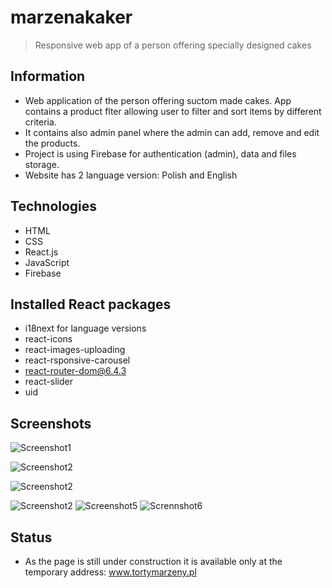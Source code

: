 # marzenakaker
> Responsive web app of a person offering specially designed cakes


## Information
- Web application of the person offering suctom made cakes. App contains a product flter allowing user to filter and sort items by different criteria.
- It contains also admin panel where the admin can add, remove and edit the products. 
- Project is using Firebase for authentication (admin), data and files storage.
- Website has 2 language version: Polish and English

## Technologies
- HTML
- CSS
- React.js
- JavaScript
- Firebase

## Installed React packages
- i18next for language versions
- react-icons
- react-images-uploading
- react-rsponsive-carousel
- react-router-dom@6.4.3
- react-slider
- uid

## Screenshots
![Screenshot1](https://firebasestorage.googleapis.com/v0/b/fir-scratchpad-2541f.appspot.com/o/Github%20images%2FScreenshot%20from%202023-03-08%2013-53-51.png?alt=media&token=36560298-6048-40f8-a0eb-53a08f07b364)

![Screenshot2](https://firebasestorage.googleapis.com/v0/b/fir-scratchpad-2541f.appspot.com/o/Github%20images%2FScreenshot%20from%202023-03-08%2013-54-41.png?alt=media&token=e56bd0ac-b234-461e-a4c5-814d57c37143)

![Screenshot2](https://console.firebase.google.com/project/fir-scratchpad-2541f/storage/fir-scratchpad-2541f.appspot.com/files/~2FGithub%20images)

![Screenshot2](https://firebasestorage.googleapis.com/v0/b/fir-scratchpad-2541f.appspot.com/o/Github%20images%2FScreenshot%20from%202023-03-08%2013-53-21.png?alt=media&token=a08b83a8-b7a6-4cfd-979a-e66c1549645d)
![Screenshot5](https://firebasestorage.googleapis.com/v0/b/fir-scratchpad-2541f.appspot.com/o/Github%20images%2FScreenshot%20from%202023-03-08%2013-53-21.png?alt=media&token=a08b83a8-b7a6-4cfd-979a-e66c1549645d)
![Scrennshot6](https://firebasestorage.googleapis.com/v0/b/fir-scratchpad-2541f.appspot.com/o/Github%20images%2FScreenshot%20from%202023-03-08%2013-52-37.png?alt=media&token=eb666110-a350-4183-8318-58355e14d086)

## Status

- As the page is still under construction it is available only at the temporary address: www.tortymarzeny.pl

